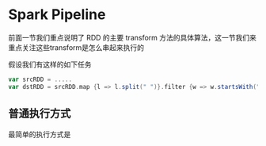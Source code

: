 # Spark Pipeline

前面一节我们重点说明了 RDD 的主要 transform 方法的具体算法，这一节我们来重点关注这些transform是怎么串起来执行的

假设我们有这样的如下任务

```scala
var srcRDD = .....
var dstRDD = srcRDD.map {l => l.split(" ")}.filter {w => w.startsWith("/")}.zipWithIndex
```



## 普通执行方式

最简单的执行方式是